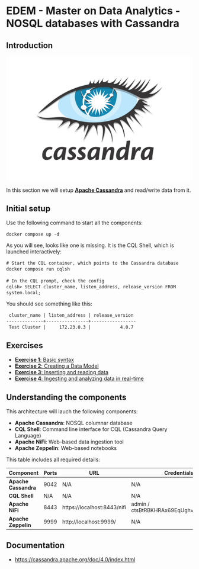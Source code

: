 # EDEM - Master on Data Analytics - NOSQL databases with Cassandra

## Introduction

![Apache Cassandra Logo](img/cassandra-logo.png)

In this section we will setup **[Apache Cassandra](http://cassandra.apache.org/)** and read/write data from it.

## Initial setup

Use the following command to start all the components:

```shell
docker compose up -d
```

As you will see, looks like one is missing. It is the CQL Shell, which is launched interactively:

```shell
# Start the CQL container, which points to the Cassandra database
docker compose run cqlsh

# In the CQL prompt, check the config
cqlsh> SELECT cluster_name, listen_address, release_version FROM system.local;
```
You should see something like this:

```
 cluster_name | listen_address | release_version
--------------+----------------+-----------------
 Test Cluster |     172.23.0.3 |           4.0.7
```

## Exercises

* [**Exercise 1**: Basic syntax](Exercises/Exercise1)
* [**Exercise 2**: Creating a Data Model](Exercises/Exercise2)
* [**Exercise 3**: Inserting and reading data](Exercises/Exercise3)
* [**Exercise 4**: Ingesting and analyzing data in real-time](Exercises/Exercise4)

## Understanding the components

This architecture will lauch the following components:

* **Apache Cassandra**: NOSQL columnar database
* **CQL Shell**: Command line interface for CQL (Cassandra Query Language)
* **Apache NiFi**: Web-based data ingestion tool
* **Apache Zeppelin**:  Web-based notebooks

This table includes all required details:

| Component | Ports | URL | Credentials |
| ------------- | ------------- | ------------- | ------------- |
| **Apache Cassandra** | 9042  | N/A  | N/A  |
| **CQL Shell** | N/A  | N/A  | N/A  |
| **Apache NiFi** | 8443  | https://localhost:8443/nifi  | admin / ctsBtRBKHRAx69EqUghvvgEvjnaLjFEB |
| **Apache Zeppelin** | 9999  | http://localhost:9999/  | N/A |

## Documentation

* https://cassandra.apache.org/doc/4.0/index.html